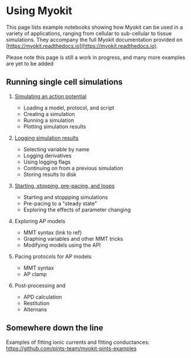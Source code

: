 # Using Myokit

This page lists example notebooks showing how Myokit can be used in a variety of applications, ranging from cellular to sub-cellular to tissue simulations.
They accompany the full Myokit documentation provided on [https://myokit.readthedocs.io](https://myokit.readthedocs.io).



Please note this page is still a work in progress, and many more examples are yet to be added



## Running single cell simulations

1. [Simulating an action potential](./1-1-simulating-an-action-potential.ipynb)
    - Loading a model, protocol, and script
    - Creating a simulation
    - Running a simulation
    - Plotting simulation results

2. [Logging simulation results](1-2-logging-simulation-results.ipynb)
    - Selecting variable by name
    - Logging derivatives
    - Using logging flags
    - Continuing on from a previous simulation
    - Storing results to disk

3. [Starting, stopping, pre-pacing, and loops](1-3-starting-stopping.ipynb)
    - Starting and stoppping simulations
    - Pre-pacing to a "steady state"
    - Exploring the effects of parameter changing
    
4. Exploring AP models
    - MMT syntax (link to ref)
    - Graphing variables and other MMT tricks
    - Modifying models using the API

5. Pacing protocols for AP models
    - MMT syntax
    - AP clamp

5. Post-processing and 
    - APD calculation
    - Restitution
    - Alternans









## Somewhere down the line

Examples of fitting ionic currents and fitting conductances: https://github.com/pints-team/myokit-pints-examples
